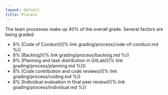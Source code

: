 ```yaml
---
layout: default
title: Process
---
```


The team processes make up 40% of the overall grade. Several factors are being graded:


- 8% [Code of Conduct]({% link grading/process/code-of-conduct.md %})
- 8% [Backlog]({% link grading/process/backlog.md %})
- 8% [Planning and task distribution in GitLab]({% link grading/process/planning.md %}))
- 8% [Code contribution and code reviews]({% link grading/process/coding.md %})
- 8% [Individual evaluation in final peer review]({% link grading/process/individual.md %})
